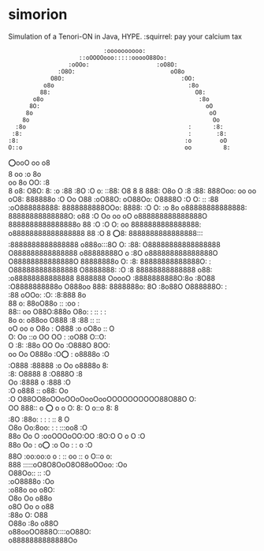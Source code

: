 # simorion
Simulation of a Tenori-ON in Java, HYPE.
:squirrel:
pay your calcium tax

                               :oooooooooo:                           
                        ::oOOOOooo:::::ooooO88Oo:                     
                     :oOOo:                   :oO8O:                   
                  :O8O:                           oO8o                 
                O8O:                                 :OO:             
              o8o                                      :8o             
             88:                                         O8:           
           o8o                                            :8o         
          8O:                                               oO         
         8o                                                  oO       
        8o                                                    Oo       
      :8o                                              :      :8:     
     :8:                                               :       :8:     
    :8:                                               :o        oO     
    O::o                                              oo         8:   
   :o:ooO                                             oo         o8   
   8    oo                                            :o          8o   
  oo     8o                                            OO:        :8   
  8      o8:                                            O8O:       8: 
 :o      :88                                             :8O       :O 
 o:     ::88:                                             O8        8 
 8       888:                                             O8o       O 
:8       :88:                                             888Ooo:   oo 
oo       oO8:                                             888888o   :O 
Oo       O88           :oO88O:            oO88Oo:         O8888O    :O 
O:  ::   :88      :oO888888888:          8888888888OOo:    8888:    :O 
O:  :o    8o   o88888888888888:          88888888888888O:   o88     :O 
Oo   oo  oO  o888888888888888O           8888888888888888o   88     :O 
:O    O: oo  8888888888888888:          o88888888888888888   88     :O 
 8    :o:8:  8888888888888888:::         :8888888888888888  o888o:::8O 
 O:   :88:   O88888888888888888           O888888888888888  o88888888O 
  o   :8O    o888888888888888O            O88888888888888O   88888888o 
  O:  :8:    88888888888888O:      :      O888888888888888   O8888888: 
  :O  :8     88888888888888       o88:    :o88888888888888    8888888 
   OoooO    :8888888888O:8o      :8O88       :O8888888888o     O888oo 
    888:     8888888o:  8O       :8o88O         O888888O:          :   
    :88       oOOo:   :O:        :8:888          8o                   
     88              o:          88oO88o      :: :oo            :     
     88::               oo      O88O:888o    O8o:   :   ::     : :     
     8o o:                     o88oo O888    :8        :88   :: ::     
     oO  oo     o              O8o : O888     :o       oO8o ::  O     
      O:  Oo  ::o              OO    OO :             :oO88 O::O:     
       O  :8: :88o             OO    Oo             :O888O  8OO:       
       oo  Oo  O888o           :O:o:  :            o8888o  :O         
        :O888  :88888           :o  Oo            o8888o   8:         
           :8:  O8888               8            :O888O   :8           
            Oo  :8888               o             :888    :O           
            :O   o888  ::                         o88:    Oo           
            :O    O88OO8oOOoOOoOooOooOOOOOOOOOO88O88O     O:           
            OO     888:: o :o: o  o   O: 8: O o::o 8:     8           
           :8O     :88o:  :    :  :      ::        8      O           
           O8o      Oo:8oo:    :          :   :::oo8     :O           
           88o      Oo O :ooOOOoOO:OO   :8O:O O  o O     :O           
           88o      Oo :      o:o: :o    Oo : :  o       :O           
           88O       :oo:oo:o o :  :: oo :: o O::o       o:           
           888         :::::oO8O8OoO8O88oOOoo:         :Oo             
            O88Oo::               ::                  :O               
             :oO8888o                               :Oo               
                 :o88o                      oo    o8O:                 
                    O8o                     Oo  o88o                   
                     o8O     Oo    o           o88                     
                     :88o        O:          O88                     
                        O88o     :8o        o88O                       
                          o88ooOO888O::::oO88O:                       
                            o8888888888888Oo 
